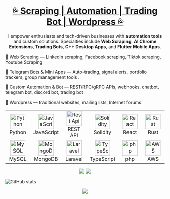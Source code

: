 <h1 align="center">
  <u>💦 Scraping | Automation | Trading Bot | Wordpress 💦</u>
</h1>

<p align="center">
I empower enthusiasts and tech-driven businesses with <b>automation tools</b> and custom solutions.  
Specialties include <b>Web Scraping</b>, <b>AI Chrome Extensions</b>, <b>Trading Bots</b>, <b>C++ Desktop Apps</b>, and <b>Flutter Mobile Apps</b>.
</p>

<p >
🔹 Web Scraping — Linkedin scraping, Facebook scraping, Tiktok scraping, Youtube Scraping </p>
<p>
🔹 Telegram Bots & Mini Apps — Auto-trading, signal alerts, portfolio trackers, group management tools . </p>
<p>
🔹 Custom Automation & Bot — REST/RPC/gRPC APIs, webhooks, chatbot, telegram bot, discord bot, trading bot  </p>
<p>
🔹 Wordpress —  traditional websites, mailing lists, Internet forums
</p>

<table align="center">
  <tr>
    <td align="center" width="96">
      <img src="https://camo.githubusercontent.com/740b035ed7f2f9a189b337373e57b98f8c3d61d2fbbb7d7872a6563646a20abc/68747470733a2f2f74656368737461636b2d67656e657261746f722e76657263656c2e6170702f707974686f6e2d69636f6e2e737667" width="48" height="48" alt="Python" />
      <br>Python
    </td>
    <td align="center" width="96">
      <img src="https://camo.githubusercontent.com/9f44b299b7e1173e15c41a2bb04863ca5e78c81ab947283d3b6f6475871b8f60/68747470733a2f2f74656368737461636b2d67656e657261746f722e76657263656c2e6170702f6a732d69636f6e2e737667" width="48" height="48" alt="JavaScrip" />
      <br>JavaScript
    </td>
    <td align="center" width="96">
      <img src="https://camo.githubusercontent.com/baded9c49142c6eba68bc067e0d4b7c06db95b2b359eb048ff2112ff08686f06/68747470733a2f2f74656368737461636b2d67656e657261746f722e76657263656c2e6170702f726573746170692d69636f6e2e737667" width="48" height="48" alt="Rest Api" />
      <br>REST API
    </td>
    <td align="center" width="96">
      <img src="https://cdn.jsdelivr.net/gh/devicons/devicon/icons/solidity/solidity-original.svg" width="48" height="48" alt="Solidity" />
      <br>Solidity
    </td>
    <td align="center" width="96">
      <img src="https://camo.githubusercontent.com/0fcf9befefc83e207ed36bdeb3ac4f6c99132571ddb0f44e7a6ac872b0723352/68747470733a2f2f74656368737461636b2d67656e657261746f722e76657263656c2e6170702f72656163742d69636f6e2e737667" width="48" height="48" alt="React" />
      <br>React
    </td>
    <td align="center" width="96">
      <img src="https://camo.githubusercontent.com/83b087d16adea98fc12fcf1105322c7c4741060cf57eedcaf960762695461ef6/68747470733a2f2f736b696c6c69636f6e732e6465762f69636f6e733f693d72757374" width="48" height="48" alt="Rust" />
      <br>Rust
    </td>
  </tr>
  <tr>
    <td align="center" width="96">
      <img src="https://camo.githubusercontent.com/3ed284d0ecd9fcccabf0711e2cad6bbec412e417bcfb1da25502a1ed9adbaf78/68747470733a2f2f74656368737461636b2d67656e657261746f722e76657263656c2e6170702f6d7973716c2d69636f6e2e737667" width="48" height="48" alt="MySQL" />
      <br>MySQL
    </td>
    <td align="center" width="96">
      <img src="https://camo.githubusercontent.com/8c779088a37e29fdc8fca5576357aa67c86f30041734226d17f70e150eececdf/68747470733a2f2f736b696c6c69636f6e732e6465762f69636f6e733f693d6d6f6e676f6462" width="48" height="48" alt="MongoDB" />
      <br>MongoDB
    </td>
    <td align="center" width="96">
      <img src="https://camo.githubusercontent.com/697c027ebbdcdca63b3f959f7e9594ff1a47fd2c6506c4af995d9ed8ee768060/68747470733a2f2f736b696c6c69636f6e732e6465762f69636f6e733f693d6c61726176656c" width="48" height="48" alt="Laravel" />
      <br>Laravel
    </td>
    <td align="center" width="96">
      <img src="https://camo.githubusercontent.com/dd2c84af43a6c56860d910c605d51d058a28213431a42e422dcb6a62ab53d14a/68747470733a2f2f74656368737461636b2d67656e657261746f722e76657263656c2e6170702f74732d69636f6e2e737667" width="48" height="48" alt="TypeScript" />
      <br>TypeScript
    </td>
    <td align="center" width="96">
      <img src="https://camo.githubusercontent.com/730577f274566576ff88e28ea042fea703254659dd140c5478ce1423f07f4855/68747470733a2f2f736b696c6c69636f6e732e6465762f69636f6e733f693d706870" width="48" height="48" alt="php" />
      <br>php
    </td>
    <td align="center" width="96">
      <img src="https://camo.githubusercontent.com/20b33b0b25d74051a9f13690b5b6fa39c0365cf36632aad937b073c3b6c87a68/68747470733a2f2f74656368737461636b2d67656e657261746f722e76657263656c2e6170702f6177732d69636f6e2e737667" width="48" height="48" alt="AWS" />
      <br>AWS
    </td>
  </tr>
</table>

<p align="center">
<img src="https://github-readme-stats.vercel.app/api?username=tylemonsanderson&show_icons=true&theme=tokyonight" />
<img src="https://github-readme-stats.vercel.app/api/top-langs/?username=tylemonsanderson&layout=compact&theme=tokyonight" />
</p>

![GitHub stats](https://github-readme-stats.vercel.app/api?username=tylemonsanderson&show_icons=true&theme=radical)



<p align="center">
<img src="https://github-readme-streak-stats.herokuapp.com/?user=YOUR_USERNAME&theme=tokyonight" />
</p>


<!--
**tylemonsanderson/tylemonsanderson** is a ✨ _special_ ✨ repository because its `README.md` (this file) appears on your GitHub profile.

Here are some ideas to get you started:

- 🔭 I’m currently working on ...
- 🌱 I’m currently learning ...
- 👯 I’m looking to collaborate on ...
- 🤔 I’m looking for help with ...
- 💬 Ask me about ...
- 📫 How to reach me: ...
- 😄 Pronouns: ...
- ⚡ Fun fact: ...
-->
